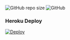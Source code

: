 
![GitHub repo size](https://img.shields.io/github/repo-size/TeamDerUntergang/Telegram-SedenUserBot?color=Blue&label=Repo%20Boyutu)
![GitHub](https://img.shields.io/github/license/TeamDerUntergang/Telegram-SedenUserBot?color=Orange&label=L)
### Heroku Deploy
[![Deploy](https://www.herokucdn.com/deploy/button.svg)](https://heroku.com/deploy?template=https://github.com/Owl-dtouserbot/Owl-dtoserbot/tree/seden)
